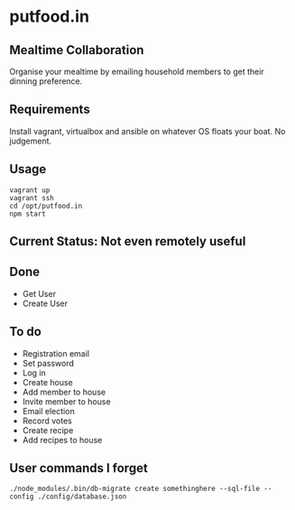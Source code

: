 # putfood.in
## Mealtime Collaboration

Organise your mealtime by emailing household members to get their dinning preference.

## Requirements

Install vagrant, virtualbox and ansible on whatever OS floats your boat. No judgement.

## Usage

```
vagrant up
vagrant ssh
cd /opt/putfood.in
npm start
```

## Current Status: Not even remotely useful

## Done

- Get User
- Create User

## To do

- Registration email
- Set password
- Log in
- Create house
- Add member to house
- Invite member to house
- Email election
- Record votes
- Create recipe
- Add recipes to house

## User commands I forget

```
./node_modules/.bin/db-migrate create somethinghere --sql-file --config ./config/database.json 
```
